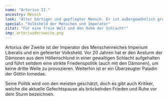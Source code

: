 ```yaml
---
name: "Artorius II."
ancestry: Mensch
look: "Alter bärtiger und gepflegter Mensch. Er ist außergewöhnlich groß für einen Menschen und trotz seines mittlerweile hohen Alters noch recht stämmig und fit."
special: "Volksheld der Menschen und Imperator"
zitat: "Für eine freie Welt und den Ruhm der Schlacht!"
img: artoriusderzweite.png
---
```




Artorius der Zweite ist der Imperator des Menschenreiches Imperium Liberalis und ein gefeierter Volksheld. Vor 20 Jahren hat er den Ansturm der Dämonen aus dem Höllenschlund in einer gewaltigen Schlacht aufgehalten und führt seitdem eine strikte Friedenspolitik (auch mit den Dämonen), um keine dritte Welle zu provozieren.  Weiterhin ist er ein Überzeugter Paladin der Göttin Iomedae.

Seine Politik wird von den meisten geschätzt, doch es gibt auch Kritiker, welche die aktuelle Gefechtspause als bröckelnden Frieden und Ruhe vor dem Sturm bezeichnen. 



